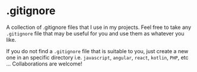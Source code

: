 .gitignore
=========================

A collection of .gitignore files that I use in my projects. Feel free to take any `.gitignore` file that may be useful for you and use them as whatever you like.

If you do not find a `.gitignore` file that is suitable to you, just create a new one in an specific directory i.e. `javascript`, `angular`, `react`, `kotlin`, `PHP`, etc ... Collaborations are welcome!